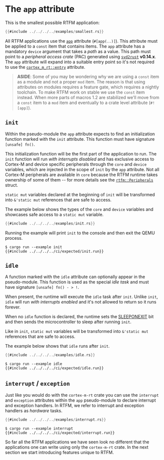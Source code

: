 # The `app` attribute

This is the smallest possible RTFM application:

``` rust
{{#include ../../../../examples/smallest.rs}}
```

All RTFM applications use the [`app`] attribute (`#[app(..)]`). This attribute
must be applied to a `const` item that contains items. The `app` attribute has
a mandatory `device` argument that takes a *path* as a value. This path must
point to a *peripheral access crate* (PAC) generated using [`svd2rust`]
**v0.14.x**. The `app` attribute will expand into a suitable entry point so it's
not required to use the [`cortex_m_rt::entry`] attribute.

[`app`]: ../../api/cortex_m_rtfm_macros/attr.app.html
[`svd2rust`]: https://crates.io/crates/svd2rust
[`cortex_m_rt::entry`]: ../../api/cortex_m_rt_macros/attr.entry.html

> **ASIDE**: Some of you may be wondering why we are using a `const` item as a
> module and not a proper `mod` item. The reason is that using attributes on
> modules requires a feature gate, which requires a nightly toolchain. To make
> RTFM work on stable we use the `const` item instead. When more parts of macros
> 1.2 are stabilized we'll move from a `const` item to a `mod` item and
> eventually to a crate level attribute (`#![app]`).

## `init`

Within the pseudo-module the `app` attribute expects to find an initialization
function marked with the `init` attribute. This function must have signature
`[unsafe] fn()`.

This initialization function will be the first part of the application to run.
The `init` function will run *with interrupts disabled* and has exclusive access
to Cortex-M and device specific peripherals through the `core` and `device`
variables, which are injected in the scope of `init` by the `app` attribute. Not
all Cortex-M peripherals are available in `core` because the RTFM runtime takes
ownership of some of them -- for more details see the [`rtfm::Peripherals`]
struct.

`static mut` variables declared at the beginning of `init` will be transformed
into `&'static mut` references that are safe to access.

[`rtfm::Peripherals`]: ../../api/rtfm/struct.Peripherals.html

The example below shows the types of the `core` and `device` variables and
showcases safe access to a `static mut` variable.

``` rust
{{#include ../../../../examples/init.rs}}
```

Running the example will print `init` to the console and then exit the QEMU
process.

```  console
$ cargo run --example init
{{#include ../../../../ci/expected/init.run}}
```

## `idle`

A function marked with the `idle` attribute can optionally appear in the
pseudo-module. This function is used as the special *idle task* and must have
signature `[unsafe] fn() - > !`.

When present, the runtime will execute the `idle` task after `init`. Unlike
`init`, `idle` will run *with interrupts enabled* and it's not allowed to return
so it runs forever.

When no `idle` function is declared, the runtime sets the [SLEEPONEXIT] bit and
then sends the microcontroller to sleep after running `init`.

[SLEEPONEXIT]: https://developer.arm.com/products/architecture/cpu-architecture/m-profile/docs/100737/0100/power-management/sleep-mode/sleep-on-exit-bit

Like in `init`, `static mut` variables will be transformed into `&'static mut`
references that are safe to access.

The example below shows that `idle` runs after `init`.

``` rust
{{#include ../../../../examples/idle.rs}}
```

``` console
$ cargo run --example idle
{{#include ../../../../ci/expected/idle.run}}
```

## `interrupt` / `exception`

Just like you would do with the `cortex-m-rt` crate you can use the `interrupt`
and `exception` attributes within the `app` pseudo-module to declare interrupt
and exception handlers. In RTFM, we refer to interrupt and exception handlers as
*hardware* tasks.

``` rust
{{#include ../../../../examples/interrupt.rs}}
```

``` console
$ cargo run --example interrupt
{{#include ../../../../ci/expected/interrupt.run}}
```

So far all the RTFM applications we have seen look no different that the
applications one can write using only the `cortex-m-rt` crate. In the next
section we start introducing features unique to RTFM.
